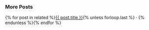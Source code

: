 <div class="related">
<h3>More Posts</h3>
<p>{% for post in related %}<a href="{{ post.url }}">{{ post.title }}</a>{% unless forloop.last %} &middot {% endunless %}{% endfor %}</p>
</div>